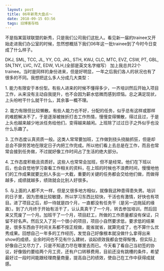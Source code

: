 ```yaml
---
 layout: post
 title: 06年新秀大盘点～
 date: 2018-09-15 03:56
 tags: 旧博客存档
---
```

不是指某篮球联盟的新秀，只是我们公司我们这批人。看见新一届的trainee又开始走进我们办公室的时候，忽然想概括下我们06年这一批trainee到了今时今日变成了什么样子。

DKJ, SML, TCC, JL, YY, CG, JKL, STH, KWJ, CLC, MTC, EVZ, CSW, PT, GBL, SN,TNY,
LVC, IVZ, EDW, VLH,(全部是英文名字缩写）
加上我总共22个trainee。当时是同样的身份进来，但是好明显，一年之后我们各人的状况也有了很多的不同。我想把这么多人分成几大类型：

1\.
能力有限安于本份型。有些人进来的时候不懂得多少，一齐培训然后开始入项目工作，从来没有主动自我提升，也不会因为薪水低微而感到烦恼。总之满足现状，上头吩咐干什么就干什么，其余事一概不理。

2\.
能力有限但比较懒散。有些人能力也不好，分配的任务，似乎总有这样或那样的难题解决不了，于是逐渐被挫折打击工作热情，慢慢变得懒散，得过且过，于是上头也越来越少地派任务给他们，变得越来越闲。上班除了过过日子之外似乎也没什么乐趣了。

3\.
工作态度认真资质一般。这类人常常要加班，工作做到挠头挠脑抓狂，但是却总会不辞劳苦地在限定日子内把工作完成。所以他们看上去总是在工作，而且也常常会接到任务做，不过就好像工作时间占了生活的绝大部分。

4\.
工作态度积极且资质好。这些人也常常会加班，但不是经常。他们在下班以后，也会自觉地学习查看工作相关的资料，在上班的时候也不浪费时间，慢慢地他们的工作成果就要比别人多出一大截，重要的关键的任务都会交给他们做，而做得越多，成绩就越多，绩效就会比别人好很多。

5\.
与上面的人都不大一样，但是又很多地方相似，就像我这种患得患失男。培训的日子里，因为思维比较敏捷，所以学习东西比较快，干活也有激情，好快也有项目。进了项目之后，却一待就是四个月，一直都没有任务干（是另一边拖延的缘故）。到了六月终于开始有活干了，认认真真干了一个月，转去参加培训，然后回来又荒废了一个月。加班干了一个月，项目赶工，所做的工作质量都没有保证，只留不好名声。然后又入了另一个很小的项目，项目小自然要求低，要求低的结果是，很多东西由于时间关系都不按正规做，能省就省，就算完成了，也不算什么优秀成果。回想自己一年多的工作经历，发觉自己好像根本就没做什么拿得出来show的成绩，业余时间也不见有什么建树，谈起绩效我都会觉得惭愧，但实际上好像自己又尽力了，只是不知道力尽在哪里去而已。今天看了看自己当初签的协议，好像毁约要给两个月工资，还有户口转移费用，目前还没有跳槽的条件，希望最好过一段时间能跟经理商量商量，提高自己的绩效，使自己在工作中获得成就感。

